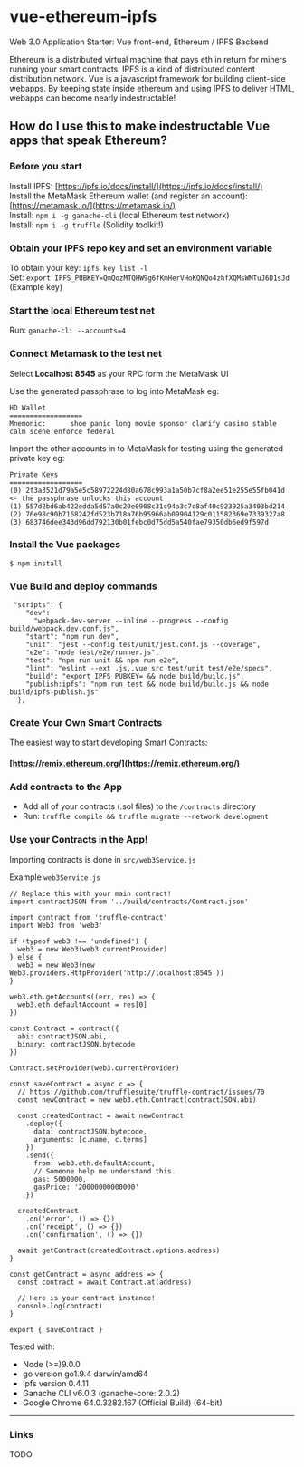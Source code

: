 # vue-ethereum-ipfs
Web 3.0 Application Starter: Vue front-end, Ethereum / IPFS Backend

Ethereum is a distributed virtual machine that pays eth in return for miners running
your smart contracts. IPFS is a kind of distributed content distribution network. Vue
is a javascript framework for building client-side webapps. By keeping state inside
ethereum and using IPFS to deliver HTML, webapps can become nearly indestructable!

## How do I use this to make indestructable Vue apps that speak Ethereum? 

### Before you start

Install IPFS: [https://ipfs.io/docs/install/](https://ipfs.io/docs/install/) <br/>
Install the MetaMask Ethereum wallet (and register an account): [https://metamask.io/](https://metamask.io/) <br/>
Install: `npm i -g ganache-cli` (local Ethereum test network) <br/>
Install: `npm i -g truffle` (Solidity toolkit!) <br/>

### Obtain your IPFS repo key and set an environment variable
To obtain your key: `ipfs key list -l` <br/>
Set: `export IPFS_PUBKEY=QmQozMTQHW9g6fKmHerVHoKQNQo4zhfXQMsWMTuJ6D1sJd` (Example key)


### Start the local Ethereum test net <br/>
Run: `ganache-cli --accounts=4`


### Connect Metamask to the test net <br/>
Select **Localhost 8545** as your RPC form the MetaMask UI

Use the generated passphrase to log into MetaMask eg:
```
HD Wallet
==================
Mnemonic:      shoe panic long movie sponsor clarify casino stable calm scene enforce federal
```

Import the other accounts in to MetaMask for testing using the generated private key eg:
```
Private Keys
==================
(0) 2f3a3521d79a5e5c58972224d80a678c993a1a50b7cf8a2ee51e255e55fb041d <- the passphrase unlocks this account
(1) 557d2bd6ab422edda5d57a0c20e0908c31c94a3c7c8af40c923925a3403bd214
(2) 76e98c90b7168242fd523b718a76b95966ab09904129c011582369e7339327a8
(3) 683746dee343d96dd792130b01febc0d75dd5a540fae79350db6ed9f597d
```

### Install the Vue packages
```
$ npm install
```

### Vue Build and deploy commands
```
 "scripts": {
    "dev":
      "webpack-dev-server --inline --progress --config build/webpack.dev.conf.js",
    "start": "npm run dev",
    "unit": "jest --config test/unit/jest.conf.js --coverage",
    "e2e": "node test/e2e/runner.js",
    "test": "npm run unit && npm run e2e",
    "lint": "eslint --ext .js,.vue src test/unit test/e2e/specs",
    "build": "export IPFS_PUBKEY= && node build/build.js",
    "publish:ipfs": "npm run test && node build/build.js && node build/ipfs-publish.js"
  },
```

### Create Your Own Smart Contracts

The easiest way to start developing Smart Contracts: <br/>
#### [https://remix.ethereum.org/](https://remix.ethereum.org/)

### Add contracts to the App

- Add all of your contracts (.sol files) to the `/contracts` directory
- Run: `truffle compile && truffle migrate --network development`

### Use your Contracts in the App!

Importing contracts is done in `src/web3Service.js` <br/>

Example `web3Service.js`
```
// Replace this with your main contract!
import contractJSON from '../build/contracts/Contract.json'

import contract from 'truffle-contract'
import Web3 from 'web3'

if (typeof web3 !== 'undefined') {
  web3 = new Web3(web3.currentProvider)
} else {
  web3 = new Web3(new Web3.providers.HttpProvider('http://localhost:8545'))
}

web3.eth.getAccounts((err, res) => {
  web3.eth.defaultAccount = res[0]
})

const Contract = contract({
  abi: contractJSON.abi,
  binary: contractJSON.bytecode
})

Contract.setProvider(web3.currentProvider)

const saveContract = async c => {
  // https://github.com/trufflesuite/truffle-contract/issues/70
  const newContract = new web3.eth.Contract(contractJSON.abi)

  const createdContract = await newContract
    .deploy({
      data: contractJSON.bytecode,
      arguments: [c.name, c.terms]
    })
    .send({
      from: web3.eth.defaultAccount,
      // Someone help me understand this.
      gas: 5000000,
      gasPrice: '20000000000000'
    })

  createdContract
    .on('error', () => {})
    .on('receipt', () => {})
    .on('confirmation', () => {})

  await getContract(createdContract.options.address)
}

const getContract = async address => {
  const contract = await Contract.at(address)
  
  // Here is your contract instance!
  console.log(contract)
}

export { saveContract }

```

Tested with:

* Node (>=)9.0.0
* go version go1.9.4 darwin/amd64
* ipfs version 0.4.11
* Ganache CLI v6.0.3 (ganache-core: 2.0.2)  
* Google Chrome 64.0.3282.167 (Official Build) (64-bit)

---
### Links
TODO
